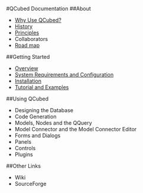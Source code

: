 #QCubed Documentation
##About
* [Why Use QCubed?](about/WhyUse.md)
* [History](about/History.md)
* [Principles](about/Principles.md)
* Collaborators
* [Road map](about/Roadmap.md)

##Getting Started
* [Overview](Overview.md)
* [System Requirements and Configuration](System.md)
* [Installation](../INSTALL.md)
* [Tutorial and Examples](http://qcu.be/examples/index.php)

##Using QCubed
* Designing the Database
* Code Generation
* Models, Nodes and the QQuery
* Model Connector and the Model Connector Editor
* Forms and Dialogs
* Panels
* Controls
* Plugins

##Other Links
* Wiki
* SourceForge
